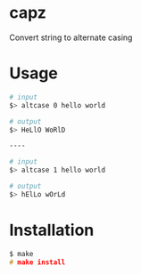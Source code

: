 # capz
Convert string to alternate casing

# Usage

```bash
# input
$> altcase 0 hello world

# output
$> HeLlO WoRlD

----

# input
$> altcase 1 hello world

# output
$> hElLo wOrLd
```

# Installation

```c
$ make
# make install
```
